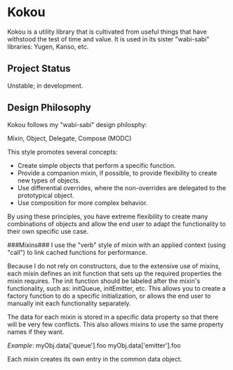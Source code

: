 Kokou
============================================================

Kokou is a utility library that is cultivated from useful
things that have withstood the test of time and value. It is
used in its sister "wabi-sabi" libraries: Yugen, Kanso, etc.


Project Status
------------------------------------------------------------

Unstable; in development.


Design Philosophy
------------------------------------------------------------

Kokou follows my "wabi-sabi" design philosphy:

Mixin, Object, Delegate, Compose (MODC)

This style promotes several concepts:

* Create simple objects that perform a specific function.
* Provide a companion mixin, if possible, to provide
  flexibility to create new types of objects.
* Use differential overrides, where the non-overrides
  are delegated to the prototypical object.
* Use composition for more complex behavior.

By using these principles, you have extreme flexibility
to create many combinations of objects and allow the end
user to adapt the functionality to their own specific
use case.


###Mixins###
I use the "verb" style of mixin with an applied context
(using "call") to link cached functions for performance.

Because I do not rely on constructors, due to the extensive
use of mixins, each mixin defines an init function that
sets up the required properties the mixin requires. The
init function should be labeled after the mixin's
functionality, such as: initQueue, initEmitter, etc. This
allows you to create a factory function to do a specific
initialization, or allows the end user to manually init
each functionality separately.

The data for each mixin is stored in a specific data property
so that there will be very few conflicts. This also allows
mixins to use the same property names if they want.

_Example_:
myObj.data['queue'].foo
myObj.data['emitter'].foo

Each mixin creates its own entry in the common data object.
